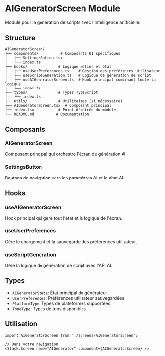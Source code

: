 # AIGeneratorScreen Module

Module pour la génération de scripts avec l'intelligence artificielle.

## Structure

```
AIGeneratorScreen/
├── components/          # Composants UI spécifiques
│   ├── SettingsButton.tsx
│   └── index.ts
├── hooks/              # Logique métier et état
│   ├── useUserPreferences.ts    # Gestion des préférences utilisateur
│   ├── useScriptGeneration.ts   # Logique de génération de script
│   ├── useAIGeneratorScreen.ts  # Hook principal combinant toute la logique
│   └── index.ts
├── types/              # Types TypeScript
│   └── index.ts
├── utils/              # Utilitaires (si nécessaire)
├── AIGeneratorScreen.tsx  # Composant principal
├── index.tsx           # Point d'entrée du module
└── README.md          # Documentation
```

## Composants

### AIGeneratorScreen
Composant principal qui orchestre l'écran de génération AI.

### SettingsButton
Boutons de navigation vers les paramètres AI et le chat AI.

## Hooks

### useAIGeneratorScreen
Hook principal qui gère tout l'état et la logique de l'écran.

### useUserPreferences
Gère le chargement et la sauvegarde des préférences utilisateur.

### useScriptGeneration
Gère la logique de génération de script avec l'API AI.

## Types

- `AIGeneratorState`: État principal du générateur
- `UserPreferences`: Préférences utilisateur sauvegardées
- `PlatformType`: Types de plateformes supportées
- `ToneType`: Types de tons disponibles

## Utilisation

```tsx
import AIGeneratorScreen from './screens/AIGeneratorScreen';

// Dans votre navigation
<Stack.Screen name="AIGenerator" component={AIGeneratorScreen} />
``` 